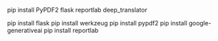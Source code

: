 pip install PyPDF2 flask reportlab deep_translator

pip install flask
pip install werkzeug
pip install pypdf2
pip install google-generativeai
pip install reportlab